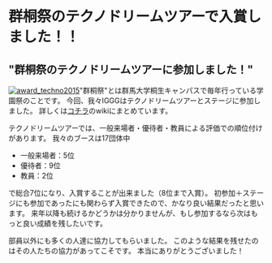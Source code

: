 # 群桐祭のテクノドリームツアーで入賞しました！！

## "群桐祭のテクノドリームツアーに参加しました！"

[![award_techno2015](//www.iggg.org/wp-content/uploads/2015/10/award_techno2015-225x300.jpg)](//www.iggg.org/wp-content/uploads/2015/10/award_techno2015.jpg)"群桐祭"とは群馬大学桐生キャンパスで毎年行っている学園祭のことです。
今回、我々IGGGはテクノドリームツアーとステージに参加しました。
詳しくは[コチラ](//www.iggg.org/wiki/?%E7%BE%A4%E6%A1%90%E7%A5%AD%202015)のwikiにまとめています。

テクノドリームツアーでは、一般来場者・優待者・教員による評価での順位付けがあります。
我々のブースは17団体中

* 一般来場者：5位
* 優待者：9位
* 教員：2位

で総合7位になり、入賞することが出来ました（8位まで入賞）。
初参加＋ステージにも参加であったにも関わらず入賞できたので、かなり良い結果だったと思います。
来年以降も続けるかどうかは分かりませんが、もし参加するなら次はもっと良い成績を残したいです。

部員以外にも多くの人達に協力してもらいました。
このような結果を残せたのはその人たちの協力があってこそです。
本当にありがとうございました！